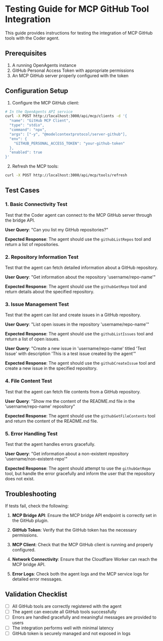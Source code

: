 # Testing Guide for MCP GitHub Tool Integration

This guide provides instructions for testing the integration of MCP GitHub tools with the Coder agent.

## Prerequisites

1. A running OpenAgents instance
2. GitHub Personal Access Token with appropriate permissions
3. An MCP GitHub server properly configured with the token

## Configuration Setup

1. Configure the MCP GitHub client:

```bash
# In the OpenAgents API service
curl -X POST http://localhost:3000/api/mcp/clients -d '{
  "name": "GitHub MCP Client",
  "type": "stdio",
  "command": "npx",
  "args": ["-y", "@modelcontextprotocol/server-github"],
  "env": {
    "GITHUB_PERSONAL_ACCESS_TOKEN": "your-github-token"
  },
  "enabled": true
}'
```

2. Refresh the MCP tools:

```bash
curl -X POST http://localhost:3000/api/mcp/tools/refresh
```

## Test Cases

### 1. Basic Connectivity Test

Test that the Coder agent can connect to the MCP GitHub server through the bridge API.

**User Query**: "Can you list my GitHub repositories?"

**Expected Response**: The agent should use the `githubListRepos` tool and return a list of repositories.

### 2. Repository Information Test

Test that the agent can fetch detailed information about a GitHub repository.

**User Query**: "Get information about the repository 'username/repo-name'"

**Expected Response**: The agent should use the `githubGetRepo` tool and return details about the specified repository.

### 3. Issue Management Test

Test that the agent can list and create issues in a GitHub repository.

**User Query**: "List open issues in the repository 'username/repo-name'"

**Expected Response**: The agent should use the `githubListIssues` tool and return a list of open issues.

**User Query**: "Create a new issue in 'username/repo-name' titled 'Test Issue' with description 'This is a test issue created by the agent'"

**Expected Response**: The agent should use the `githubCreateIssue` tool and create a new issue in the specified repository.

### 4. File Content Test

Test that the agent can fetch file contents from a GitHub repository.

**User Query**: "Show me the content of the README.md file in the 'username/repo-name' repository"

**Expected Response**: The agent should use the `githubGetFileContents` tool and return the content of the README.md file.

### 5. Error Handling Test

Test that the agent handles errors gracefully.

**User Query**: "Get information about a non-existent repository 'username/non-existent-repo'"

**Expected Response**: The agent should attempt to use the `githubGetRepo` tool, but handle the error gracefully and inform the user that the repository does not exist.

## Troubleshooting

If tests fail, check the following:

1. **MCP Bridge API**: Ensure the MCP bridge API endpoint is correctly set in the GitHub plugin.

2. **GitHub Token**: Verify that the GitHub token has the necessary permissions.

3. **MCP Client**: Check that the MCP GitHub client is running and properly configured.

4. **Network Connectivity**: Ensure that the Cloudflare Worker can reach the MCP bridge API.

5. **Error Logs**: Check both the agent logs and the MCP service logs for detailed error messages.

## Validation Checklist

- [ ] All GitHub tools are correctly registered with the agent
- [ ] The agent can execute all GitHub tools successfully
- [ ] Errors are handled gracefully and meaningful messages are provided to users
- [ ] The integration performs well with minimal latency
- [ ] GitHub token is securely managed and not exposed in logs